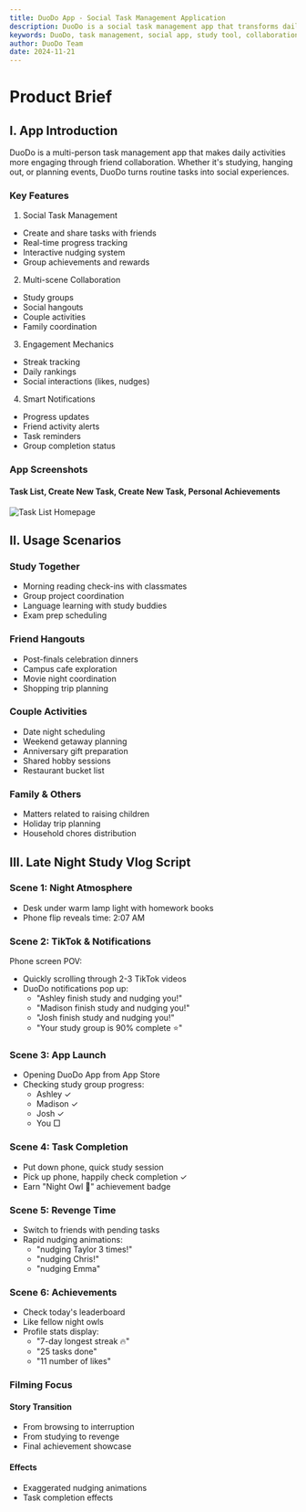 ```yaml
---
title: DuoDo App - Social Task Management Application
description: DuoDo is a social task management app that transforms daily activities into engaging experiences through friend collaboration, perfect for studying, socializing, and event planning.
keywords: DuoDo, task management, social app, study tool, collaboration software, time management, social tasks, study groups
author: DuoDo Team
date: 2024-11-21
---
```


# Product Brief

## I. App Introduction
DuoDo is a multi-person task management app that makes daily activities more engaging through friend collaboration. Whether it's studying, hanging out, or planning events, DuoDo turns routine tasks into social experiences.

### Key Features
1. Social Task Management
* Create and share tasks with friends
* Real-time progress tracking
* Interactive nudging system
* Group achievements and rewards

2. Multi-scene Collaboration  
* Study groups
* Social hangouts
* Couple activities
* Family coordination

3. Engagement Mechanics
* Streak tracking
* Daily rankings
* Social interactions (likes, nudges)

4. Smart Notifications
* Progress updates
* Friend activity alerts
* Task reminders
* Group completion status

### App Screenshots

#### Task List, Create New Task, Create New Task, Personal Achievements
![Task List Homepage](https://image-qiniu.jellow.site/FtziX_GUCzJAagBu1-9Y_heSK4w1.png)

## II. Usage Scenarios

### Study Together
* Morning reading check-ins with classmates
* Group project coordination
* Language learning with study buddies
* Exam prep scheduling

### Friend Hangouts
* Post-finals celebration dinners
* Campus cafe exploration
* Movie night coordination
* Shopping trip planning

### Couple Activities
* Date night scheduling
* Weekend getaway planning
* Anniversary gift preparation
* Shared hobby sessions
* Restaurant bucket list

### Family & Others
* Matters related to raising children
* Holiday trip planning
* Household chores distribution

## III. Late Night Study Vlog Script

### Scene 1: Night Atmosphere
* Desk under warm lamp light with homework books
* Phone flip reveals time: 2:07 AM

### Scene 2: TikTok & Notifications
Phone screen POV:
* Quickly scrolling through 2-3 TikTok videos
* DuoDo notifications pop up:
  - "Ashley finish study and nudging you!"
  - "Madison finish study and nudging you!"
  - "Josh finish study and nudging you!"
  - "Your study group is 90% complete ⭐️"

### Scene 3: App Launch
* Opening DuoDo App from App Store
* Checking study group progress:
  - Ashley ✓ 
  - Madison ✓ 
  - Josh ✓
  - You □ 

### Scene 4: Task Completion
* Put down phone, quick study session
* Pick up phone, happily check completion ✓
* Earn "Night Owl 🦉" achievement badge

### Scene 5: Revenge Time
* Switch to friends with pending tasks
* Rapid nudging animations:
  - "nudging Taylor 3 times!"
  - "nudging Chris!"
  - "nudging Emma"

### Scene 6: Achievements
* Check today's leaderboard
* Like fellow night owls
* Profile stats display:
  - "7-day longest streak 🔥"
  - "25 tasks done"
  - "11 number of likes"

### Filming Focus
#### Story Transition
* From browsing to interruption
* From studying to revenge
* Final achievement showcase

#### Effects
* Exaggerated nudging animations
* Task completion effects
